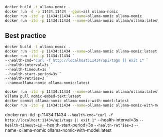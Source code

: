 ``` bash
docker build -t ollama-nomic .
docker run -d -p 11434:11434 --gpus=all ollama-nomic
docker run -itd -p 11434:11434 --name=ollama-nomic ollama-nomic
docker run -itd -p 11434:11434 --name=ollama-nomic ollama/ollama:latest
```





## Best practice
``` bash
docker build -t ollama-nomic .
docker run -itd -p 11434:11434 --name=ollama-nomic ollama-nomic:latest
docker run -itd -p 11434:11434 `
--health-cmd="curl -f http://localhost:11434/api/tags || exit 1" `
--health-interval=3s `
--health-timeout=1s `
--health-start-period=3s `
--health-retries=3 `
--name=ollama-nomic ollama-nomic:latest
```








``` bash
docker run -itd -p 11434:11434 --name=ollama-nomic ollama/ollama:latest
ollama pull nomic-embed-text:latest
docker commit ollama-nomic ollama-nomic-with-model:latest
docker run -itd -p 11434:11434 --name=ollama-nomic ollama-nomic-with-model:latest
```


docker run -itd -p 11434:11434 `
--health-cmd="curl -f http://localhost:11434/api/tags || exit 1" `
--health-interval=3s `
--health-timeout=1s `
--health-start-period=3s `
--health-retries=3 `
--name=ollama-nomic ollama-nomic-with-model:latest
